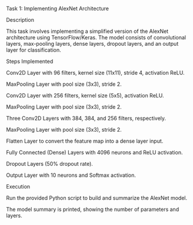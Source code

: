 Task 1: Implementing AlexNet Architecture

Description

This task involves implementing a simplified version of the AlexNet architecture using TensorFlow/Keras. The model consists of convolutional layers, max-pooling layers, dense layers, dropout layers, and an output layer for classification.

Steps Implemented

Conv2D Layer with 96 filters, kernel size (11x11), stride 4, activation ReLU.

MaxPooling Layer with pool size (3x3), stride 2.

Conv2D Layer with 256 filters, kernel size (5x5), activation ReLU.

MaxPooling Layer with pool size (3x3), stride 2.

Three Conv2D Layers with 384, 384, and 256 filters, respectively.

MaxPooling Layer with pool size (3x3), stride 2.

Flatten Layer to convert the feature map into a dense layer input.

Fully Connected (Dense) Layers with 4096 neurons and ReLU activation.

Dropout Layers (50% dropout rate).

Output Layer with 10 neurons and Softmax activation.

Execution

Run the provided Python script to build and summarize the AlexNet model.

The model summary is printed, showing the number of parameters and layers.

